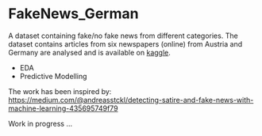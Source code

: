 # FakeNews_German

A dataset containing fake/no fake news from different categories. The dataset contains articles from six newspapers (online) from Austria and Germany are analysed and is available on [kaggle](https://www.kaggle.com/astoeckl/fake-news-dataset-german).

* EDA
* Predictive Modelling

The work has been inspired by: https://medium.com/@andreasstckl/detecting-satire-and-fake-news-with-machine-learning-435695749f79
  
  
Work in progress ...
